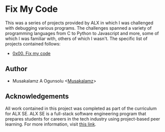 # Fix My Code

This was a series of projects provided by ALX in which I was
challenged with debugging various programs. The challenges spanned a variety of
programming languages from C to Python to Javascript and more, some of which I
was familiar with, others of which I wasn't. The specific list of projects
contained follows:

* [0x00. Fix my code](./0x00-challenge)

## Author

* Musakalamz A Ogunsolu <[Musakalamz](https://github.com/Musakalamz)>

## Acknowledgements

All work contained in this project was completed as part of the curriculum for
ALX SE. ALX SE is a  full-stack software
engineering program that prepares students for careers in the tech industry
using project-based peer learning. For more information, visit
[this link](https://www.alxafrica.com/).


